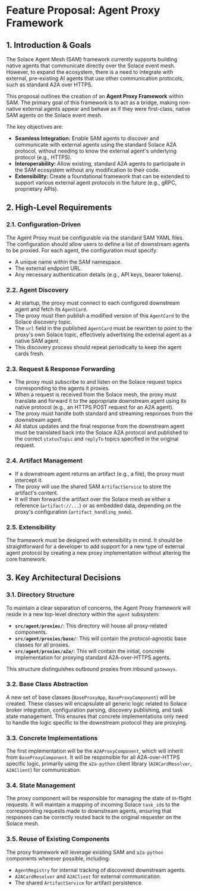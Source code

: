 # Feature Proposal: Agent Proxy Framework

## 1. Introduction & Goals

The Solace Agent Mesh (SAM) framework currently supports building native agents that communicate directly over the Solace event mesh. However, to expand the ecosystem, there is a need to integrate with external, pre-existing AI agents that use other communication protocols, such as standard A2A over HTTPS.

This proposal outlines the creation of an **Agent Proxy Framework** within SAM. The primary goal of this framework is to act as a bridge, making non-native external agents appear and behave as if they were first-class, native SAM agents on the Solace event mesh.

The key objectives are:
-   **Seamless Integration:** Enable SAM agents to discover and communicate with external agents using the standard Solace A2A protocol, without needing to know the external agent's underlying protocol (e.g., HTTPS).
-   **Interoperability:** Allow existing, standard A2A agents to participate in the SAM ecosystem without any modification to their code.
-   **Extensibility:** Create a foundational framework that can be extended to support various external agent protocols in the future (e.g., gRPC, proprietary APIs).

## 2. High-Level Requirements

### 2.1. Configuration-Driven
The Agent Proxy must be configurable via the standard SAM YAML files. The configuration should allow users to define a list of downstream agents to be proxied. For each agent, the configuration must specify:
- A unique name within the SAM namespace.
- The external endpoint URL.
- Any necessary authentication details (e.g., API keys, bearer tokens).

### 2.2. Agent Discovery
- At startup, the proxy must connect to each configured downstream agent and fetch its `AgentCard`.
- The proxy must then publish a modified version of this `AgentCard` to the Solace discovery topic.
- The `url` field in the published `AgentCard` must be rewritten to point to the proxy's own Solace topic, effectively advertising the external agent as a native SAM agent.
- This discovery process should repeat periodically to keep the agent cards fresh.

### 2.3. Request & Response Forwarding
- The proxy must subscribe to and listen on the Solace request topics corresponding to the agents it proxies.
- When a request is received from the Solace mesh, the proxy must translate and forward it to the appropriate downstream agent using its native protocol (e.g., an HTTPS POST request for an A2A agent).
- The proxy must handle both standard and streaming responses from the downstream agent.
- All status updates and the final response from the downstream agent must be translated back into the Solace A2A protocol and published to the correct `statusTopic` and `replyTo` topics specified in the original request.

### 2.4. Artifact Management
- If a downstream agent returns an artifact (e.g., a file), the proxy must intercept it.
- The proxy will use the shared SAM `ArtifactService` to store the artifact's content.
- It will then forward the artifact over the Solace mesh as either a reference (`artifact://...`) or as embedded data, depending on the proxy's configuration (`artifact_handling_mode`).

### 2.5. Extensibility
The framework must be designed with extensibility in mind. It should be straightforward for a developer to add support for a new type of external agent protocol by creating a new proxy implementation without altering the core framework.

## 3. Key Architectural Decisions

### 3.1. Directory Structure
To maintain a clear separation of concerns, the Agent Proxy framework will reside in a new top-level directory within the `agent` subsystem:
- **`src/agent/proxies/`**: This directory will house all proxy-related components.
- **`src/agent/proxies/base/`**: This will contain the protocol-agnostic base classes for all proxies.
- **`src/agent/proxies/a2a/`**: This will contain the initial, concrete implementation for proxying standard A2A-over-HTTPS agents.

This structure distinguishes outbound proxies from inbound `gateways`.

### 3.2. Base Class Abstraction
A new set of base classes (`BaseProxyApp`, `BaseProxyComponent`) will be created. These classes will encapsulate all generic logic related to Solace broker integration, configuration parsing, discovery publishing, and task state management. This ensures that concrete implementations only need to handle the logic specific to the downstream protocol they are proxying.

### 3.3. Concrete Implementations
The first implementation will be the `A2AProxyComponent`, which will inherit from `BaseProxyComponent`. It will be responsible for all A2A-over-HTTPS specific logic, primarily using the `a2a-python` client library (`A2ACardResolver`, `A2AClient`) for communication.

### 3.4. State Management
The proxy component will be responsible for managing the state of in-flight requests. It will maintain a mapping of incoming Solace `task_id`s to the corresponding requests made to downstream agents, ensuring that responses can be correctly routed back to the original requester on the Solace mesh.

### 3.5. Reuse of Existing Components
The proxy framework will leverage existing SAM and `a2a-python` components wherever possible, including:
- `AgentRegistry` for internal tracking of discovered downstream agents.
- `A2ACardResolver` and `A2AClient` for external communication.
- The shared `ArtifactService` for artifact persistence.
